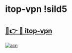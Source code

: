 # itop-vpn !sild5

# <h2><a href="https://vf08hn.esa.edu.pl?title=itop-vpn&ref=sild5">🔗👉 🔴 itop-vpn</a></h2>

[![acn](https://github.com/user-attachments/assets/0f9c940e-d8b0-45ae-aac7-cd30a18b3e1c)](https://vf08hn.esa.edu.pl?title=itop-vpn&ref=sild5)

